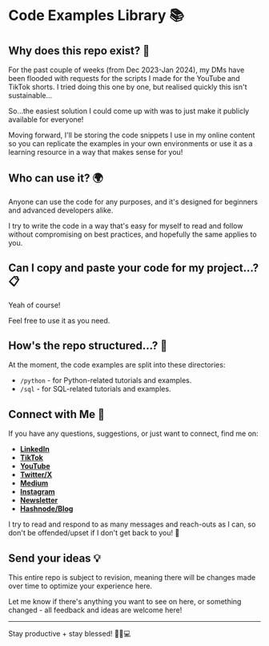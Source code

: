 # Code Examples Library 📚


## Why does this repo exist? 🤔


For the past couple of weeks (from Dec 2023-Jan 2024), my DMs have been flooded with requests for the scripts I made for the YouTube and TikTok shorts. I tried doing this one by one, but realised quickly this isn't sustainable...

So...the easiest solution I could come up with was to just make it publicly available for everyone!  

Moving forward, I'll be storing the code snippets I use in my online content so you can replicate the examples in your own environments or use it as a learning resource in a way that makes sense for you!


## Who can use it? 🌍

Anyone can use the code for any purposes, and it's designed for beginners and advanced developers alike. 

I try to write the code in a way that's easy for myself to read and follow without compromising on best practices, and hopefully the same applies to you. 


## Can I copy and paste your code for my project...? 📋

Yeah of course! 

Feel free to use it as you need.


## How's the repo structured...? 📂

At the moment, the code examples are split into these directories:

- `/python` - for Python-related tutorials and examples.
- `/sql` - for SQL-related tutorials and examples.


## Connect with Me 🤝

If you have any questions, suggestions, or just want to connect, find me on:

- [**LinkedIn**](https://www.linkedin.com/in/stephen-david-williams-860428123/)
- [**TikTok**](https://www.tiktok.com/@sdw.online)
- [**YouTube**](https://www.youtube.com/@sdw-online/)
- [**Twitter/X**](https://www.twitter.com/sdw_online)
- [**Medium**](https://www.medium.com/@sdw-online)
- [**Instagram**](https://instagram.com/sdw.online)
- [**Newsletter**](http://aianddatainsights.beehiiv.com/)
- [**Hashnode/Blog**](http://www.stephendavidwilliams.com)

I try to read and respond to as many messages and reach-outs as I can, so don't be offended/upset if I don't get back to you! 🙏


## Send your ideas 💡

This entire repo is subject to revision, meaning there will be changes made over time to optimize your experience here. 

Let me know if there's anything you want to see on here, or something changed - all feedback and ideas are welcome here!


---

Stay productive + stay blessed! 👊🏽💻
